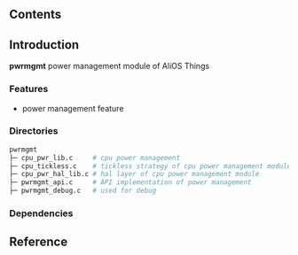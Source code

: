 ## Contents

## Introduction
**pwrmgmt** power management module of AliOS Things

### Features
- power management feature

### Directories

```sh
pwrmgmt
├─ cpu_pwr_lib.c     # cpu power management
├─ cpu_tickless.c    # tickless strategy of cpu power management module
├─ cpu_pwr_hal_lib.c # hal layer of cpu power management module
├─ pwrmgmt_api.c     # API implementation of power management
├─ pwrmgmt_debug.c   # used for debug
```
### Dependencies

## Reference
